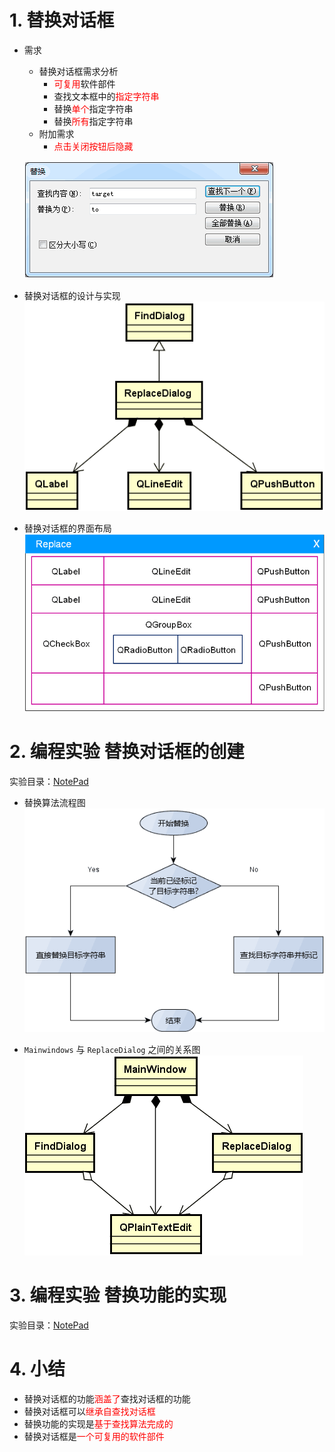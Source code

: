 # 1. 替换对话框
- 需求
    - 替换对话框需求分析
        - <font color=red>可复用</font>软件部件
        - 查找文本框中的<font color=red>指定字符串</font>
        - 替换<font color=red>单个</font>指定字符串
        - 替换<font color=red>所有</font>指定字符串
    - 附加需求
        - <font color=red>点击关闭按钮后隐藏</font>

    ![](vx_images/048_1.png)

- 替换对话框的设计与实现
![](vx_images/048_2.png)

- 替换对话框的界面布局
![](vx_images/048_3.png)

# 2. 编程实验 替换对话框的创建
实验目录：[NotePad](vx_attachments\048_Design_and_implementation_of_replacement_dialog\NotePad)

- 替换算法流程图
![](vx_images/048_4.png)

- `Mainwindows` 与 `ReplaceDialog` 之间的关系图
![](vx_images/048_5.png)

# 3. 编程实验 替换功能的实现
实验目录：[NotePad](vx_attachments\048_Design_and_implementation_of_replacement_dialog\NotePad)

# 4. 小结
- 替换对话框的功能<font color=red>涵盖了</font>查找对话框的功能
- 替换对话框可以<font color=red>继承自查找对话框</font>
- 替换功能的实现是<font color=red>基于查找算法完成的</font>
- 替换对话框是<font color=red>一个可复用的软件部件</font>